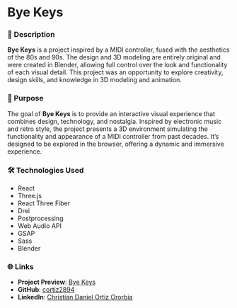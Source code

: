 # Bye Keys

### 🎹 Description

**Bye Keys** is a project inspired by a MIDI controller, fused with the aesthetics of the 80s and 90s. The design and 3D modeling are entirely original and were created in Blender, allowing full control over the look and functionality of each visual detail. This project was an opportunity to explore creativity, design skills, and knowledge in 3D modeling and animation.

### 🚀 Purpose

The goal of **Bye Keys** is to provide an interactive visual experience that combines design, technology, and nostalgia. Inspired by electronic music and retro style, the project presents a 3D environment simulating the functionality and appearance of a MIDI controller from past decades. It’s designed to be explored in the browser, offering a dynamic and immersive experience.

### 🛠️ Technologies Used

- React
- Three.js
- React Three Fiber
- Drei
- Postprocessing
- Web Audio API
- GSAP
- Sass
- Blender

### 🌐 Links

- **Project Preview**: [Bye Keys](https://bye-keys-experience.vercel.app/)
- **GitHub**: [cortiz2894](https://github.com/cortiz2894)
- **LinkedIn**: [Christian Daniel Ortiz Ororbia](https://www.linkedin.com/in/christian-daniel-ortiz-ororbia-95b14210b/)
